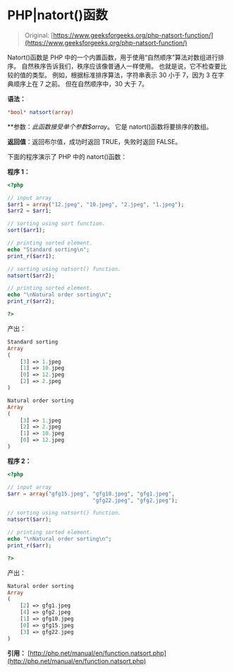 # PHP|natort()函数

> Original: [https://www.geeksforgeeks.org/php-natsort-function/](https://www.geeksforgeeks.org/php-natsort-function/)

Natort()函数是 PHP 中的一个内置函数，用于使用“自然顺序”算法对数组进行排序。 自然秩序告诉我们，秩序应该像普通人一样使用。 也就是说，它不检查要比较的值的类型。 例如，根据标准排序算法，字符串表示 30 小于 7，因为 3 在字典顺序上在 7 之前。 但在自然顺序中，30 大于 7。

**语法：**

```php
*bool* natsort(array)
```

**参数：**此函数接受单个参数*$array*。 它是 natort()函数将要排序的数组。

**返回值**：返回布尔值，成功时返回 TRUE，失败时返回 FALSE。

下面的程序演示了 PHP 中的 natort()函数：

**程序 1：**

```php
<?php

// input array
$arr1 = array("12.jpeg", "10.jpeg", "2.jpeg", "1.jpeg");
$arr2 = $arr1;

// sorting using sort function.
sort($arr1);

// printing sorted element.
echo "Standard sorting\n";
print_r($arr1);

// sorting using natsort() function.
natsort($arr2);

// printing sorted element.
echo "\nNatural order sorting\n";
print_r($arr2);

?>
```

产出：

```php
Standard sorting
Array
(
    [3] => 1.jpeg
    [1] => 10.jpeg
    [0] => 12.jpeg
    [2] => 2.jpeg
)

Natural order sorting
Array
(
    [3] => 1.jpeg
    [2] => 2.jpeg
    [1] => 10.jpeg
    [0] => 12.jpeg
)

```

**程序 2：**

```php
<?php

// input array
$arr = array("gfg15.jpeg", "gfg10.jpeg", "gfg1.jpeg",
                           "gfg22.jpeg", "gfg2.jpeg");

// sorting using natsort() function.
natsort($arr);

// printing sorted element.
echo "\nNatural order sorting\n";
print_r($arr);

?>
```

产出：

```php
Natural order sorting
Array
(
    [2] => gfg1.jpeg
    [4] => gfg2.jpeg
    [1] => gfg10.jpeg
    [0] => gfg15.jpeg
    [3] => gfg22.jpeg
)

```

**引用：**
[http://php.net/manual/en/function.natsort.php](http://php.net/manual/en/function.natsort.php)